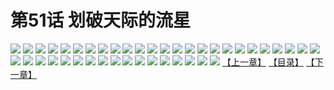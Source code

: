 # 第51话 划破天际的流星
![](https://s1.baozimh.com/scomic/sanyanxiaotianlu-samanhua/0/50-h9bw/1.jpg)
![](https://s1.baozimh.com/scomic/sanyanxiaotianlu-samanhua/0/50-h9bw/2.jpg)
![](https://s1.baozimh.com/scomic/sanyanxiaotianlu-samanhua/0/50-h9bw/3.jpg)
![](https://s1.baozimh.com/scomic/sanyanxiaotianlu-samanhua/0/50-h9bw/4.jpg)
![](https://s1.baozimh.com/scomic/sanyanxiaotianlu-samanhua/0/50-h9bw/5.jpg)
![](https://s1.baozimh.com/scomic/sanyanxiaotianlu-samanhua/0/50-h9bw/6.jpg)
![](https://s1.baozimh.com/scomic/sanyanxiaotianlu-samanhua/0/50-h9bw/7.jpg)
![](https://s1.baozimh.com/scomic/sanyanxiaotianlu-samanhua/0/50-h9bw/8.jpg)
![](https://s1.baozimh.com/scomic/sanyanxiaotianlu-samanhua/0/50-h9bw/9.jpg)
![](https://s1.baozimh.com/scomic/sanyanxiaotianlu-samanhua/0/50-h9bw/10.jpg)
![](https://s1.baozimh.com/scomic/sanyanxiaotianlu-samanhua/0/50-h9bw/11.jpg)
![](https://s1.baozimh.com/scomic/sanyanxiaotianlu-samanhua/0/50-h9bw/12.jpg)
![](https://s1.baozimh.com/scomic/sanyanxiaotianlu-samanhua/0/50-h9bw/13.jpg)
![](https://s1.baozimh.com/scomic/sanyanxiaotianlu-samanhua/0/50-h9bw/14.jpg)
![](https://s1.baozimh.com/scomic/sanyanxiaotianlu-samanhua/0/50-h9bw/15.jpg)
![](https://s1.baozimh.com/scomic/sanyanxiaotianlu-samanhua/0/50-h9bw/16.jpg)
![](https://s1.baozimh.com/scomic/sanyanxiaotianlu-samanhua/0/50-h9bw/17.jpg)
![](https://s1.baozimh.com/scomic/sanyanxiaotianlu-samanhua/0/50-h9bw/18.jpg)
![](https://s1.baozimh.com/scomic/sanyanxiaotianlu-samanhua/0/50-h9bw/19.jpg)
![](https://s1.baozimh.com/scomic/sanyanxiaotianlu-samanhua/0/50-h9bw/20.jpg)
![](https://s1.baozimh.com/scomic/sanyanxiaotianlu-samanhua/0/50-h9bw/21.jpg)
![](https://s1.baozimh.com/scomic/sanyanxiaotianlu-samanhua/0/50-h9bw/22.jpg)
![](https://s1.baozimh.com/scomic/sanyanxiaotianlu-samanhua/0/50-h9bw/23.jpg)
![](https://s1.baozimh.com/scomic/sanyanxiaotianlu-samanhua/0/50-h9bw/24.jpg)
![](https://s1.baozimh.com/scomic/sanyanxiaotianlu-samanhua/0/50-h9bw/25.jpg)
![](https://s1.baozimh.com/scomic/sanyanxiaotianlu-samanhua/0/50-h9bw/26.jpg)
![](https://s1.baozimh.com/scomic/sanyanxiaotianlu-samanhua/0/50-h9bw/27.jpg)
![](https://s1.baozimh.com/scomic/sanyanxiaotianlu-samanhua/0/50-h9bw/28.jpg)
![](https://s1.baozimh.com/scomic/sanyanxiaotianlu-samanhua/0/50-h9bw/29.jpg)
![](https://s1.baozimh.com/scomic/sanyanxiaotianlu-samanhua/0/50-h9bw/30.jpg)
![](https://s1.baozimh.com/scomic/sanyanxiaotianlu-samanhua/0/50-h9bw/31.jpg)
![](https://s1.baozimh.com/scomic/sanyanxiaotianlu-samanhua/0/50-h9bw/32.jpg)
![](https://s1.baozimh.com/scomic/sanyanxiaotianlu-samanhua/0/50-h9bw/33.jpg)
![](https://s1.baozimh.com/scomic/sanyanxiaotianlu-samanhua/0/50-h9bw/34.jpg)
![](https://s1.baozimh.com/scomic/sanyanxiaotianlu-samanhua/0/50-h9bw/35.jpg)
![](https://s1.baozimh.com/scomic/sanyanxiaotianlu-samanhua/0/50-h9bw/36.jpg)
![](https://s1.baozimh.com/scomic/sanyanxiaotianlu-samanhua/0/50-h9bw/37.jpg)
![](https://s1.baozimh.com/scomic/sanyanxiaotianlu-samanhua/0/50-h9bw/38.jpg)
![](https://s1.baozimh.com/scomic/sanyanxiaotianlu-samanhua/0/50-h9bw/39.jpg)
![](https://s1.baozimh.com/scomic/sanyanxiaotianlu-samanhua/0/50-h9bw/40.jpg)
![](https://s1.baozimh.com/scomic/sanyanxiaotianlu-samanhua/0/50-h9bw/41.jpg)
![](https://s1.baozimh.com/scomic/sanyanxiaotianlu-samanhua/0/50-h9bw/42.jpg)
[【上一章】](./50.md)
[【目录】](./README.md)
[【下一章】](./52.md)
